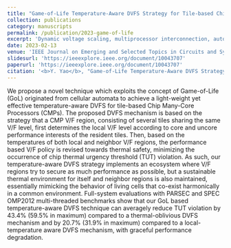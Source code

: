 ```yaml
---
title: "Game-of-Life Temperature-Aware DVFS Strategy for Tile-based Chip Many-Core Processor"
collection: publications
category: manuscripts
permalink: /publication/2023-game-of-life
excerpt: 'Dynamic voltage scaling, multiprocessor interconnection, automata.'
date: 2023-02-13
venue: 'IEEE Journal on Emerging and Selected Topics in Circuits and Systems (JETCAS, Volume: 13, Issue: 1, March 2023)'
slidesurl: 'https://ieeexplore.ieee.org/document/10043707'
paperurl: 'https://ieeexplore.ieee.org/document/10043707'
citation: '<b>Y. Yao</b>, "Game-of-Life Temperature-Aware DVFS Strategy for Tile-Based Chip Many-Core Processors," in IEEE Journal on Emerging and Selected Topics in Circuits and Systems, vol. 13, no. 1, pp. 58-72, March 2023, doi: 10.1109/JETCAS.2023.3244763'
---
```


We propose a novel technique which exploits the concept of Game-of-Life (GoL) originated from cellular automata to achieve a light-weight yet effective temperature-aware DVFS for tile-based Chip Many-Core Processors (CMPs). The proposed DVFS mechanism is based on the strategy that a CMP V/F region, consisting of several tiles sharing the same V/F level, first determines the local V/F level according to core and uncore performance interests of the resident tiles. Then, based on the temperatures of both local and neighbor V/F regions, the performance based V/F policy is revised towards thermal safety, minimizing the occurrence of chip thermal urgency threshold (TUT) violation. As such, our temperature-aware DVFS strategy implements an ecosystem where V/F regions try to secure as much performance as possible, but a sustainable thermal environment for itself and neighbor regions is also maintained, essentially mimicking the behavior of living cells that co-exist harmonically in a common environment. Full-system evaluations with PARSEC and SPEC OMP2012 multi-threaded benchmarks show that our GoL based temperature-aware DVFS technique can averagely reduce TUT violation by 43.4% (59.5% in maximum) compared to a thermal-oblivious DVFS mechanism and by 20.7% (31.9% in maximum) compared to a local-temperature aware DVFS mechanism, with graceful performance degradation.
